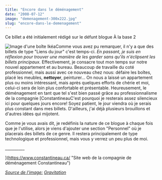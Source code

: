 ```yaml
---
title: "Encore dans le déménagement"
date: "2008-07-12"
image: "demenagement-300x222.jpg"
slug: "encore-dans-le-demenagement"
---
```


Ce billet a été initialement rédigé sur le défunt blogue À la base 2

![Image d'une boîte Ikéa](images/demenagement-300x222.jpg "Déménagement")Comme vous avez pu remarquer, il n'y a que des billets de type "Liens du jour" c'est temps-ci. _En passant, je suis en réflexion pour trouver une manière de les garder sans qu'ils n'éclipsent les billets principaux._ Effectivement, je consacre tout mon temps sur notre nouvel appartement et au bureau. Beaucoup de travaille du coté professionnel, mais aussi avec ce nouveau chez nous: défaire les boîtes, placé les meubles, **nettoyer**, peinturer... On nous a laissé un appartement plus ou moins intéressant, mais après quelques efforts de chérie et moi, celui-ci sera de loin plus confortable et présentable. Heureusement, le déménagement en tant que tel s'est bien passé grâce au professionnalisme de la compagnie [ConstantineauC'est pourquoi je resterais assez silencieux ici pour quelques jours encore! Soyez patient, le jour viendra où je serais plus constant dans mes billets. D'ailleurs, j'ai déjà plusieurs brouillons et d'autres idées qui mijotent.

Comme je vous avais dit, je redéfinis la nature de ce blogue à chaque fois que je l'utilise, alors je viens d'ajouter une section "Personnel" où je placerais des billets de ce genre. Il restera principalement de type technologique et professionnel, mais vous y verrez un peu plus de moi.

\_\_\_\_\_\_\_\_\_\_

](https://www.constantineau.ca/ "Site web de la compagnie de déménagement Constantineau")

[_Source de l'image:_](https://www.constantineau.ca/ "Site web de la compagnie de déménagement Constantineau") _[Gravitation](https://gravitations.canalblog.com/ "Source de l'image")_
